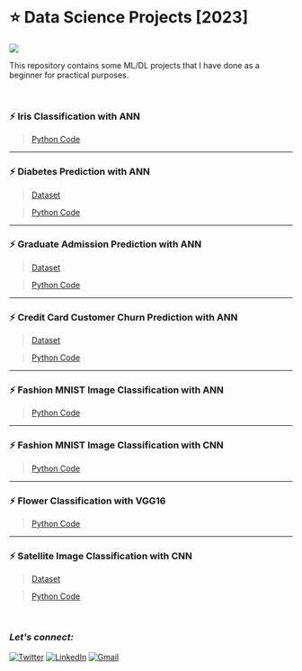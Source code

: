 # :star: Data Science Projects [2023]
![](https://img.shields.io/badge/Tools-Python%20|%20Pandas%20|%20Numpy%20|%20Matplotlib%20|%20Seaborn%20|%20Sklearn|%20Tensorflow%20|%20Keras-990088?style=for-the-badge)

This repository contains some ML/DL projects that I have done as a beginner for practical purposes.

<br>

### :zap: Iris Classification with ANN
> [Python Code]()

***

### :zap: Diabetes Prediction with ANN
> [Dataset]()

> [Python Code]()

***

### :zap: Graduate Admission Prediction with ANN
> [Dataset]()

> [Python Code]()

***

### :zap: Credit Card Customer Churn Prediction with ANN
> [Dataset]()

> [Python Code]()

***

### :zap: Fashion MNIST Image Classification with ANN
> [Python Code]()

***

### :zap: Fashion MNIST Image Classification with CNN
> [Python Code]()

***

### :zap: Flower Classification with VGG16
> [Python Code]()

***

### :zap: Satellite Image Classification with CNN
> [Dataset]()

> [Python Code]()

<br>

### ***Let's connect:*** 
[![Twitter](https://img.shields.io/badge/Twitter-%231DA1F2.svg?style=for-the-badge&logo=Twitter&logoColor=white)](https://twitter.com/Phylorohitics) 
[![LinkedIn](https://img.shields.io/badge/linkedin-%230077B5.svg?style=for-the-badge&logo=linkedin&logoColor=white)](https://www.linkedin.com/in/rohit-rannavre) 
[![Gmail](https://img.shields.io/badge/Gmail-D14836?style=for-the-badge&logo=gmail&logoColor=white)](mailto:rohit.rannavre@gmail.com)
